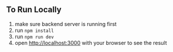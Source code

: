 ## To Run Locally

1. make sure backend server is running first
2. run `npm install`
3. run `npm run dev`
4. open [http://localhost:3000](http://localhost:3000) with your browser to see the result